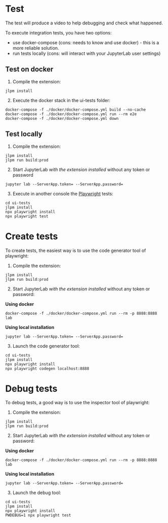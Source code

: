 # Test

The test will produce a video to help debugging and check what happened.

To execute integration tests, you have two options:

- use docker-compose (cons: needs to know and use docker) - this is a more reliable solution.
- run tests locally (cons: will interact with your JupyterLab user settings)

## Test on docker

1. Compile the extension:

```
jlpm install
```

2. Execute the docker stack in the ui-tests folder:

```
docker-compose -f ./docker/docker-compose.yml build --no-cache
docker-compose -f ./docker/docker-compose.yml run --rm e2e
docker-compose -f ./docker/docker-compose.yml down
```

## Test locally

1. Compile the extension:

```
jlpm install
jlpm run build:prod
```

2. Start JupyterLab _with the extension installed_ without any token or password

```
jupyter lab --ServerApp.token= --ServerApp.password=
```

3. Execute in another console the [Playwright](https://playwright.dev/docs/intro) tests:

```
cd ui-tests
jlpm install
npx playwright install
npx playwright test
```

# Create tests

To create tests, the easiest way is to use the code generator tool of playwright:

1. Compile the extension:

```
jlpm install
jlpm run build:prod
```

2. Start JupyterLab _with the extension installed_ without any token or password:

**Using docker**

```
docker-compose -f ./docker/docker-compose.yml run --rm -p 8888:8888 lab
```

**Using local installation**

```
jupyter lab --ServerApp.token= --ServerApp.password=
```

3. Launch the code generator tool:

```
cd ui-tests
jlpm install
npx playwright install
npx playwright codegen localhost:8888
```

# Debug tests

To debug tests, a good way is to use the inspector tool of playwright:

1. Compile the extension:

```
jlpm install
jlpm run build:prod
```

2. Start JupyterLab _with the extension installed_ without any token or password:

**Using docker**

```
docker-compose -f ./docker/docker-compose.yml run --rm -p 8888:8888 lab
```

**Using local installation**

```
jupyter lab --ServerApp.token= --ServerApp.password=
```

3. Launch the debug tool:

```
cd ui-tests
jlpm install
npx playwright install
PWDEBUG=1 npx playwright test
```

